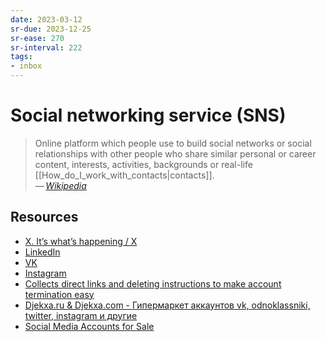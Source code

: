 ```yaml
---
date: 2023-03-12
sr-due: 2023-12-25
sr-ease: 270
sr-interval: 222
tags:
- inbox
---
```


# Social networking service (SNS)

> Online platform which people use to build social networks or social
> relationships with other people who share similar personal or career content,
> interests, activities, backgrounds or real-life
> [[How_do_I_work_with_contacts|contacts]].\
> — <cite>[Wikipedia](https://en.wikipedia.org/wiki/Social_networking_service)</cite>

## Resources

- [X. It’s what’s happening / X](https://twitter.com/)
- [LinkedIn](https://www.linkedin.com/)
- [VK](https://vk.com/)
- [Instagram](https://www.instagram.com/)
- [Collects direct links and deleting instructions to make account termination easy](https://www.accountkiller.com/en/popular)
- [Djekxa.ru & Djekxa.com - Гипермаркет аккаунтов vk, odnoklassniki, twitter, instagram и другие](http://djekxa.ru/?shop=2)
- [Social Media Accounts for Sale](https://accsmarket.com/)
